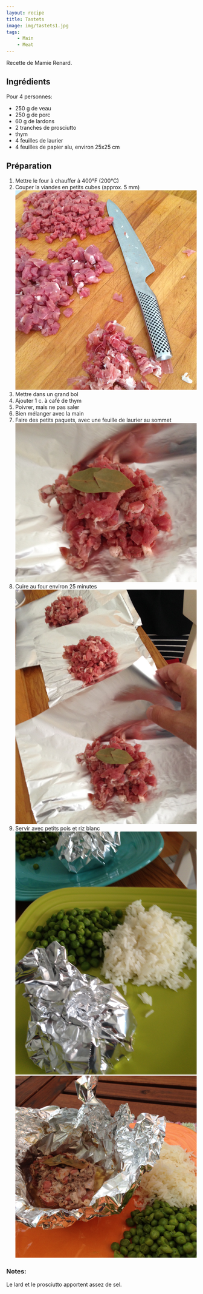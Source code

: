 ```yaml
---
layout: recipe
title: Tastets
image: img/tastets1.jpg  
tags:
    - Main
    - Meat
---
```

Recette de Mamie Renard.

## Ingrédients
Pour 4 personnes:  
* 250 g de veau  
* 250 g de porc  
* 60 g de lardons  
* 2 tranches de prosciutto  
* thym  
* 4 feuilles de laurier  
* 4 feuilles de papier alu, environ 25x25 cm  

## Préparation
1. Mettre le four à chauffer à 400&deg;F (200&deg;C)
2. Couper la viandes en petits cubes (approx. 5 mm)  
![image2](img/tastets2.jpg)
2. Mettre dans un grand bol
3. Ajouter 1 c. à café de thym
2. Poivrer, mais ne pas saler
5. Bien mélanger avec la main
6. Faire des petits paquets, avec une feuille de laurier au sommet  
![image3](img/tastets3.jpg)
7. Cuire au four environ 25 minutes
![image6](img/tastets6.jpg)
8. Servir avec petits pois et riz blanc  
![image4](img/tastets4.jpg)
![image5](img/tastets5.jpg)

### Notes:
Le lard et le prosciutto apportent assez de sel.